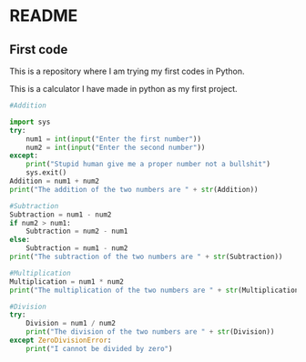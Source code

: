 # README

## First code

This is a repository where I am trying my first codes in Python.

This is a calculator I have made in python as my first project.

```python
#Addition

import sys
try:
    num1 = int(input("Enter the first number"))
    num2 = int(input("Enter the second number"))
except: 
    print("Stupid human give me a proper number not a bullshit")
    sys.exit()
Addition = num1 + num2
print("The addition of the two numbers are " + str(Addition))

#Subtraction
Subtraction = num1 - num2
if num2 > num1:
    Subtraction = num2 - num1   
else:
    Subtraction = num1 - num2
print("The subtraction of the two numbers are " + str(Subtraction))

#Multiplication
Multiplication = num1 * num2
print("The multiplication of the two numbers are " + str(Multiplication))

#Division
try:
    Division = num1 / num2
    print("The division of the two numbers are " + str(Division))
except ZeroDivisionError:
    print("I cannot be divided by zero")
```

